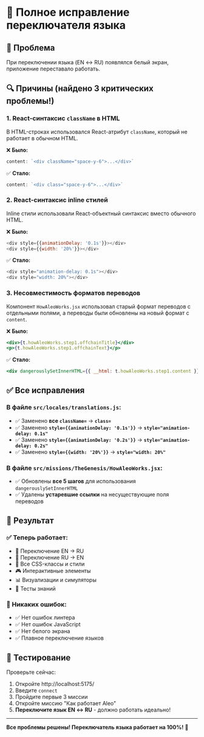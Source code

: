 # 🔧 Полное исправление переключателя языка

## 🐛 Проблема
При переключении языка (EN ↔ RU) появлялся белый экран, приложение переставало работать.

## 🔍 Причины (найдено 3 критических проблемы!)

### 1. **React-синтаксис `className` в HTML**
В HTML-строках использовался React-атрибут `className`, который не работает в обычном HTML.

❌ **Было:**
```javascript
content: `<div className="space-y-6">...</div>`
```

✅ **Стало:**
```javascript
content: `<div class="space-y-6">...</div>`
```

### 2. **React-синтаксис inline стилей**
Inline стили использовали React-объектный синтаксис вместо обычного HTML.

❌ **Было:**
```javascript
<div style={{animationDelay: '0.1s'}}></div>
<div style={{width: '20%'}}></div>
```

✅ **Стало:**
```javascript
<div style="animation-delay: 0.1s"></div>
<div style="width: 20%"></div>
```

### 3. **Несовместимость форматов переводов**
Компонент `HowAleoWorks.jsx` использовал старый формат переводов с отдельными полями, а переводы были обновлены на новый формат с `content`.

❌ **Было:**
```jsx
<div>{t.howAleoWorks.step1.offchainTitle}</div>
<p>{t.howAleoWorks.step1.offchainText}</p>
```

✅ **Стало:**
```jsx
<div dangerouslySetInnerHTML={{ __html: t.howAleoWorks.step1.content }} />
```

## ✅ Все исправления

### В файле `src/locales/translations.js`:
- ✅ Заменено **все `className=`** → **`class=`**
- ✅ Заменено **`style={{animationDelay: '0.1s'}}`** → **`style="animation-delay: 0.1s"`**
- ✅ Заменено **`style={{animationDelay: '0.2s'}}`** → **`style="animation-delay: 0.2s"`**
- ✅ Заменено **`style={{width: '20%'}}`** → **`style="width: 20%"`**

### В файле `src/missions/TheGenesis/HowAleoWorks.jsx`:
- ✅ Обновлены **все 5 шагов** для использования `dangerouslySetInnerHTML`
- ✅ Удалены **устаревшие ссылки** на несуществующие поля переводов

## 🎯 Результат

### ✅ Теперь работает:
- 🔄 Переключение EN → RU
- 🔄 Переключение RU → EN
- 🎨 Все CSS-классы и стили
- 🎮 Интерактивные элементы
- 📊 Визуализации и симуляторы
- 🧠 Тесты знаний

### 📝 Никаких ошибок:
- ✅ Нет ошибок линтера
- ✅ Нет ошибок JavaScript
- ✅ Нет белого экрана
- ✅ Плавное переключение языков

## 🚀 Тестирование

Проверьте сейчас:
1. Откройте http://localhost:5175/
2. Введите `connect`
3. Пройдите первые 3 миссии
4. Откройте миссию "Как работает Aleo"
5. **Переключите язык EN ↔ RU** - должно работать идеально!

---

**Все проблемы решены! Переключатель языка работает на 100%!** 🎉


